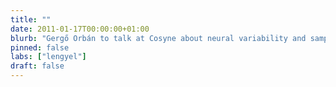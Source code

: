```yaml
---
title: ""
date: 2011-01-17T00:00:00+01:00
blurb: "Gergő Orbán to talk at Cosyne about neural variability and sampling in the visual cortex"
pinned: false
labs: ["lengyel"]
draft: false
---
```

